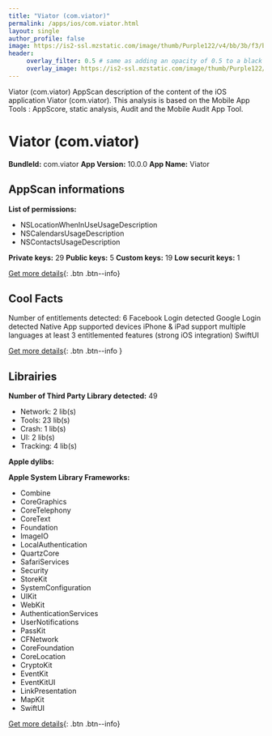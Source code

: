 ```yaml
---
title: "Viator (com.viator)"
permalink: /apps/ios/com.viator.html
layout: single
author_profile: false
image: https://is2-ssl.mzstatic.com/image/thumb/Purple122/v4/bb/3b/f3/bb3bf31f-71ea-1fbe-7ad8-ea6585cd9ff1/AppIcon-0-1x_U007emarketing-0-7-0-85-220.png/512x512bb.jpg
header: 
     overlay_filter: 0.5 # same as adding an opacity of 0.5 to a black background
     overlay_image: https://is2-ssl.mzstatic.com/image/thumb/Purple122/v4/bb/3b/f3/bb3bf31f-71ea-1fbe-7ad8-ea6585cd9ff1/AppIcon-0-1x_U007emarketing-0-7-0-85-220.png/512x512bb.jpg
---
```

Viator (com.viator) AppScan description of the content of the iOS application Viator (com.viator). This analysis is based on the Mobile App Tools : AppScore, static analysis, Audit and the Mobile Audit App Tool.

# Viator (com.viator)

**BundleId:** com.viator
**App Version:** 10.0.0
**App Name:** Viator


## AppScan informations 

**List of permissions:** 
- NSLocationWhenInUseUsageDescription
- NSCalendarsUsageDescription
- NSContactsUsageDescription
  
  
**Private keys:** 29
**Public keys:** 5
**Custom keys:** 19
**Low securit keys:** 1
  
[Get more details](/pricing.html){: .btn .btn--info}

## Cool Facts

Number of entitlements detected: 6
Facebook Login detected
Google Login detected
Native App
supported devices iPhone & iPad
support multiple languages
at least 3 entitlemented features (strong iOS integration)
SwiftUI
  
[Get more details](/pricing.html){: .btn .btn--info }

## Librairies 
**Number of Third Party Library detected:** 49
- Network: 2 lib(s)
- Tools: 23 lib(s)
- Crash: 1 lib(s)
- UI: 2 lib(s)
- Tracking: 4 lib(s)


**Apple dylibs:**


**Apple System Library Frameworks:**
- Combine
- CoreGraphics
- CoreTelephony
- CoreText
- Foundation
- ImageIO
- LocalAuthentication
- QuartzCore
- SafariServices
- Security
- StoreKit
- SystemConfiguration
- UIKit
- WebKit
- AuthenticationServices
- UserNotifications
- PassKit
- CFNetwork
- CoreFoundation
- CoreLocation
- CryptoKit
- EventKit
- EventKitUI
- LinkPresentation
- MapKit
- SwiftUI


  
[Get more details](/pricing.html){: .btn .btn--info}

